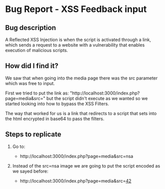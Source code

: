 # Bug Report - XSS Feedback input

##  Bug description

A Reflected XSS Injection is when the script is activated through a link, which sends a request to a website with a vulnerability that enables execution of malicious scripts.


## How did I find it?

We saw that when going into the media page there was the src parameter which was free to input.

First we tried to put the link as: "http://localhost:3000/index.php?page=media&src=<script>alert(1)</script>" but the script didn't execute as we wanted so we started looking into how to bypass the XSS Filters.

The way that worked for us is a link that redirects to a script that sets into the html encrypted in base64 to pass the filters.

## Steps to replicate

1. Go to:
	- http://localhost:3000/index.php?page=media&src=nsa

2. Instead of the src=nsa image we are going to put the script encoded as we sayed before:
	- http://localhost:3000/index.php?page=media&src=<a href="data:text/html;base64,PHNjcmlwdD5hbGVydCgxKTwvc2NyaXB0Pg==">42</a>
